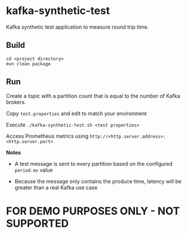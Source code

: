 # kafka-synthetic-test

Kafka synthetic test application to measure round trip time.

## Build

```
cd <project directory>
mvn clean package
```

## Run

Create a topic with a partition count that is equal to the number of Kafka brokers.

Copy `test.properties` and edit to match your environment

Execute `./kafka-synthetic-test.sh <test properties>`

Access Prometheus metrics using `http://<http.server.address>:<http.server.port>`

**Notes**

- A test message is sent to every partition based on the configured `period.ms` value


- Because the message only contains the produce time, latency will be greater than a real Kafka use case

# FOR DEMO PURPOSES ONLY - NOT SUPPORTED

